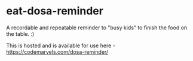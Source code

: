 # eat-dosa-reminder

A recordable and repeatable reminder to "busy kids" to finish the food on the table. :)

This is hosted and is available for use here - https://codemarvels.com/dosa-reminder/
